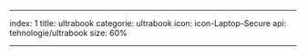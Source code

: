 ---

index: 1
title: ultrabook
categorie: ultrabook
icon: icon-Laptop-Secure
api: tehnologie/ultrabook
size: 60%

---